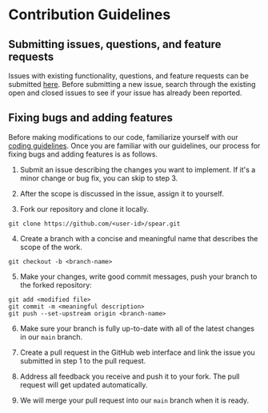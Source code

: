 # Contribution Guidelines

## Submitting issues, questions, and feature requests

Issues with existing functionality, questions, and feature requests can be submitted [here](http://github.com/isl-org/spear/issues). Before submitting a new issue, search through the existing open and closed issues to see if your issue has already been reported.

## Fixing bugs and adding features

Before making modifications to our code, familiarize yourself with our [coding guidelines](docs/coding_guidelines.md). Once you are familiar with our guidelines, our process for fixing bugs and adding features is as follows.

1. Submit an issue describing the changes you want to implement. If it's a minor change or bug fix, you can skip to step 3.

2. After the scope is discussed in the issue, assign it to yourself.

3. Fork our repository and clone it locally.

```console
git clone https://github.com/<user-id>/spear.git
```

4. Create a branch with a concise and meaningful name that describes the scope of the work.

```console
git checkout -b <branch-name>
```

5. Make your changes, write good commit messages, push your branch to the forked repository:

```console
git add <modified file>
git commit -m <meaningful description>
git push --set-upstream origin <branch-name>
```

6. Make sure your branch is fully up-to-date with all of the latest changes in our `main` branch.

7. Create a pull request in the GitHub web interface and link the issue you submitted in step 1 to the pull request.

8. Address all feedback you receive and push it to your fork. The pull request will get updated automatically.

9. We will merge your pull request into our `main` branch when it is ready.
